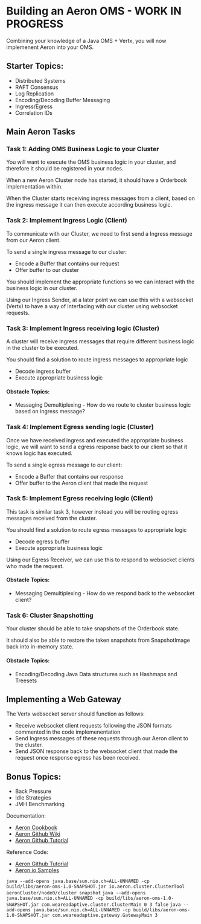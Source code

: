 
# Building an Aeron OMS - WORK IN PROGRESS

Combining your knowledge of a Java OMS + Vertx, you will now implemenent Aeron into your OMS.

## Starter Topics:
- Distributed Systems
- RAFT Consensus
- Log Replication
- Encoding/Decoding Buffer Messaging
- Ingress/Egress
- Correlation IDs

## Main Aeron Tasks

### Task 1: Adding OMS Business Logic to your Cluster

You will want to execute the OMS business logic in your cluster, and therefore it should be registered in your nodes.

When a new Aeron Cluster node has started, it should have a Orderbook implementation within.

When the Cluster starts receiving ingress messages from a client, based on the ingress message it can then execute according business logic.

### Task 2: Implement Ingress Logic (Client)

To communicate with our Cluster, we need to first send a Ingress message from our Aeron client.

To send a single ingress message to our cluster:
- Encode a Buffer that contains our request
- Offer buffer to our cluster

You should implement the appropriate functions so we can interact with the business logic in our cluster.

Using our Ingress Sender, at a later point we can use this with a websocket (Vertx) to have a way of interfacing with our cluster using websocket requests.

### Task 3: Implement Ingress receiving logic (Cluster)

A cluster will receive ingress messages that require different business logic in the cluster to be executed.

You should find a solution to route ingress messages to appropriate logic

- Decode ingress buffer
- Execute appropriate business logic

#### Obstacle Topics:
- Messaging Demultiplexing - How do we route to cluster business logic based on ingress message?

### Task 4: Implement Egress sending logic (Cluster)

Once we have received ingress and executed the appropriate business logic, we will want to send a egress response back to our client so that it knows logic has executed.

To send a single egress message to our client:
- Encode a Buffer that contains our response
- Offer buffer to the Aeron client that made the request

### Task 5: Implement Egress receiving logic (Client)

This task is similar task 3, however instead you will be routing egress messages received from the cluster.

You should find a solution to route egress messages to appropriate logic

- Decode egress buffer
- Execute appropriate business logic

Using our Egress Receiver, we can use this to respond to websocket clients who made the request.

#### Obstacle Topics:
- Messaging Demultiplexing - How do we respond back to the websocket client?

### Task 6: Cluster Snapshotting

Your cluster should be able to take snapshots of the Orderbook state.

It should also be able to restore the taken snapshots from SnapshotImage back into in-memory state.

#### Obstacle Topics:
- Encoding/Decoding Java Data structures such as Hashmaps and Treesets

## Implementing a Web Gateway

The Vertx websocket server should function as follows:

- Receive websocket client requests following the JSON formats commented in the code implemenentation
- Send Ingress messages of these requests through our Aeron client to the cluster.
- Send JSON response back to the websocket client that made the request once response egress has been received.

## Bonus Topics:
- Back Pressure
- Idle Strategies
- JMH Benchmarking


Documentation:

- [Aeron Cookbook](https://aeroncookbook.com/aeron/overview/)
- [Aeron Github Wiki](https://github.com/real-logic/aeron/wiki)
- [Aeron Github Tutorial](https://github.com/real-logic/aeron/wiki/Cluster-Tutorial)

Reference Code:

- [Aeron Github Tutorial](https://github.com/real-logic/aeron/tree/1.40.0_tutorial_patch/aeron-samples/src/main/java/io/aeron/samples/cluster/tutorial)
- [Aeron.io Samples](https://github.com/AdaptiveConsulting/aeron-io-samples/tree/main)

```java --add-opens java.base/sun.nio.ch=ALL-UNNAMED -cp build/libs/aeron-oms-1.0-SNAPSHOT.jar io.aeron.cluster.ClusterTool aeronCluster/node0/cluster snapshot```
```java --add-opens java.base/sun.nio.ch=ALL-UNNAMED -cp build/libs/aeron-oms-1.0-SNAPSHOT.jar com.weareadaptive.cluster.ClusterMain 0 3 false```
```java --add-opens java.base/sun.nio.ch=ALL-UNNAMED -cp build/libs/aeron-oms-1.0-SNAPSHOT.jar com.weareadaptive.gateway.GatewayMain 3```
